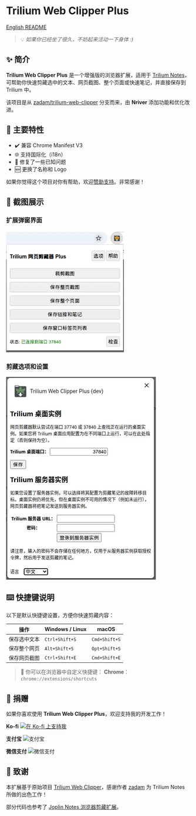 # Trilium Web Clipper Plus

[English README](README.md)

> 💡 *如果你已经坐了很久，不妨起来活动一下身体 :)*

## ✨ 简介

**Trilium Web Clipper Plus** 是一个增强版的浏览器扩展，适用于 [Trilium Notes](https://github.com/zadam/trilium)，可帮助你快速剪藏选中的文本、网页截图、整个页面或快速笔记，并直接保存到 Trilium 中。

该项目是从 [zadam/trilium-web-clipper](https://github.com/zadam/trilium-web-clipper) 分支而来，由 **Nriver** 添加功能和优化改进。

## 🚀 主要特性

* ✔️ 兼容 Chrome Manifest V3
* 🌐 支持国际化（i18n）
* 🔧 修复了一些已知问题
* 🆕 更换了名称和 Logo

如果你觉得这个项目对你有帮助，欢迎[赞助支持](#捐赠)。非常感谢！

## 📸 截图展示

### 扩展弹窗界面
![扩展弹窗](docs/screenshot-cn-1.webp)

### 剪藏选项和设置
![剪藏选项](docs/screenshot-cn-2.webp)

## ⌨️ 快捷键说明

以下是默认快捷键设置，方便你快速剪藏内容：

| 操作     | Windows / Linux | macOS         |
| ------ | --------------- | ------------- |
| 保存选中文本 | `Ctrl+Shift+S`  | `Cmd+Shift+S` |
| 保存整个网页 | `Alt+Shift+S`   | `Opt+Shift+S` |
| 保存网页截图 | `Ctrl+Shift+E`  | `Cmd+Shift+E` |

> 🔧 你可以在浏览器中自定义快捷键：
> **Chrome**：`chrome://extensions/shortcuts`

## 🙏 捐赠

如果你喜欢使用 **Trilium Web Clipper Plus**，欢迎支持我的开发工作！

**Ko-fi**
[![在 Ko-fi 上支持我](https://ko-fi.com/img/githubbutton_sm.svg)](https://ko-fi.com/nriver)

**支付宝**
![支付宝](https://github.com/Nriver/trilium-translation/raw/main/docs/alipay.png)

**微信支付**
![微信支付](https://github.com/Nriver/trilium-translation/raw/main/docs/wechat_pay.png)

## 📌 致谢

本扩展基于原始项目 [Trilium Web Clipper](https://github.com/zadam/trilium-web-clipper)，感谢作者 [zadam](https://github.com/zadam) 为 Trilium Notes 所做的出色工作！

部分代码也参考了 [Joplin Notes 浏览器剪藏扩展](https://github.com/laurent22/joplin/tree/master/Clipper)。
